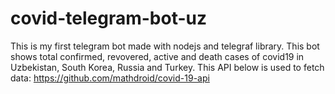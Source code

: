# covid-telegram-bot-uz

This is my first telegram bot made with nodejs and telegraf library. This bot shows total confirmed, revovered, active and death cases of covid19 in Uzbekistan, South Korea, Russia and Turkey.
This API below is used to fetch data:
https://github.com/mathdroid/covid-19-api
